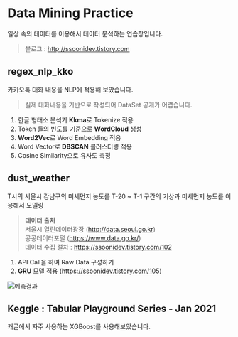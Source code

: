 # Data Mining Practice
일상 속의 데이터를 이용해서 데이터 분석하는 연습장입니다.  


> 블로그 : http://ssoonidev.tistory.com

## regex_nlp_kko
카카오톡 대화 내용을 NLP에 적용해 보았습니다.
> 실제 대화내용을 기반으로 작성되어 DataSet 공개가 어렵습니다.

1. 한글 형태소 분석기 **Kkma**로 Tokenize 적용
2. Token 들의 빈도를 기준으로 **WordCloud** 생성
3. **Word2Vec**로 Word Embedding 적용
4. Word Vector로 **DBSCAN** 클러스터링 적용
5. Cosine Similarity으로 유사도 측정

## dust_weather
T시의 서울시 강남구의 미세먼지 농도를 T-20 ~ T-1 구간의 기상과 미세먼지 농도를 이용해서 모델링

> **데이터 출처**  
> 서울시 열린데이터광장 (http://data.seoul.go.kr)  
> 공공데이터포털 (https://www.data.go.kr/)  
> 데이터 수집 절차 : https://ssoonidev.tistory.com/102    

1. API Call을 하여 Raw Data 구성하기
2. **GRU** 모델 적용 (https://ssoonidev.tistory.com/105)

![예측결과](https://user-images.githubusercontent.com/22573245/111718506-5c9d7c80-889d-11eb-9859-cc5f7fa3d33b.png)

## Keggle : Tabular Playground Series - Jan 2021 
캐글에서 자주 사용하는 XGBoost를 사용해보았습니다.
